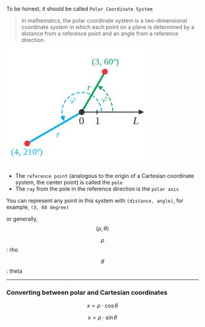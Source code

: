 To be honest, it should be called `Polar Coordinate System`

> In mathematics, the polar coordinate system is a two-dimensional coordinate system in which each point on a plane is determined by a distance from a reference point and an angle from a reference direction.

![](/assets/polar_coordinates.png)

* The `reference point` (analogous to the origin of a Cartesian coordinate system, the center point) is called the `pole`
* The `ray` from the pole in the reference direction is the `polar axis`

You can represent any point in this system with `(distance, angle)`, for example, `(3, 60 degree)`

or generally, $$(\rho, \theta)$$

$$\rho$$: rho

$$\theta$$: theta

___

### Converting between polar and Cartesian coordinates

$$
x = \rho \cdot \cos{\theta}
$$

$$
x = \rho \cdot \sin{\theta}
$$